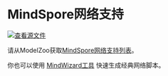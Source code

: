 # MindSpore网络支持

[![查看源文件](https://mindspore-website.obs.cn-north-4.myhuaweicloud.com/website-images/r1.8/resource/_static/logo_source.png)](https://gitee.com/mindspore/docs/blob/r1.8/docs/mindspore/source_zh_cn/note/network_list_ms.md)

请从ModelZoo获取[MindSpore网络支持列表](https://gitee.com/mindspore/models/blob/r1.8/README_CN.md#目录)。

你也可以使用 [MindWizard工具](https://gitee.com/mindspore/mindinsight/tree/r1.8/mindinsight/wizard/) 快速生成经典网络脚本。
